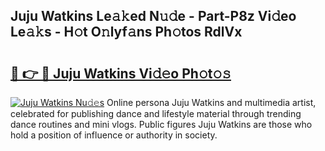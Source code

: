 ## Juju Watkins Le𝚊𝚔ed N𝚞𝚍e - Part-P8z Vi𝚍eo Le𝚊𝚔s - H𝚘t O𝚗lyf𝚊ns Ph𝚘tos RdlVx

# <h2><a href="http://hfabuy.feru.top/?c=Juju+Watkins">🔗 👉 🔴 Juju Watkins Vi𝚍𝚎o Ph𝚘t𝚘𝚜</a></h2>

[![Juju Watkins Nu𝚍𝚎s](https://i.imgur.com/0TWrTi3.gif)](http://hfabuy.feru.top/?c=Juju+Watkins)
Online persona Juju Watkins and multimedia artist, celebrated for publishing dance and lifestyle material through trending dance routines and mini vlogs. Public figures Juju Watkins are those who hold a position of influence or authority in society. 
